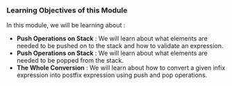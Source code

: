 ### Learning Objectives of this Module

In this module, we will be learning about :

   - **Push Operations on Stack** : We will learn about what elements are needed to be pushed on to the stack and how to validate an expression.
   - **Push Operations on Stack** : We will learn about what elements are needed to be popped from the stack.
   - **The Whole Conversion** : We will learn about how to convert a given infix expression into postfix expression using push and pop operations.



